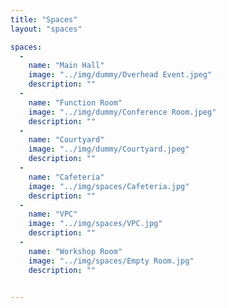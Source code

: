 ```yaml
---
title: "Spaces"
layout: "spaces"

spaces:
  -
    name: "Main Hall"
    image: "../img/dummy/Overhead Event.jpeg"
    description: ""
  -
    name: "Function Room"
    image: "../img/dummy/Conference Room.jpeg"
    description: ""
  -
    name: "Courtyard"
    image: "../img/dummy/Courtyard.jpeg"
    description: ""
  -
    name: "Cafeteria"
    image: "../img/spaces/Cafeteria.jpg"
    description: ""
  -
    name: "VPC"
    image: "../img/spaces/VPC.jpg"
    description: ""
  -
    name: "Workshop Room"
    image: "../img/spaces/Empty Room.jpg"
    description: ""


---
```

<!--<iframe src="https://360player.io/p/DzAaJM/" frameborder="0" width="100%" height="500px" allowfullscreen data-token="DzAaJM"></iframe>-->
